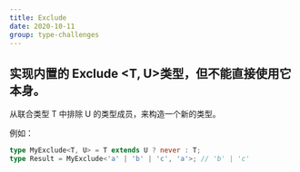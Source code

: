 ```yaml
---
title: Exclude
date: 2020-10-11
group: type-challenges
---
```


## 实现内置的 Exclude <T, U>类型，但不能直接使用它本身。

从联合类型 T 中排除 U 的类型成员，来构造一个新的类型。

例如：

```typescript
type MyExclude<T, U> = T extends U ? never : T;
type Result = MyExclude<'a' | 'b' | 'c', 'a'>; // 'b' | 'c'
```

